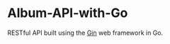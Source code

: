 # Album-API-with-Go
RESTful API built using the [Gin](https://github.com/gin-gonic/gin) web framework in Go.
